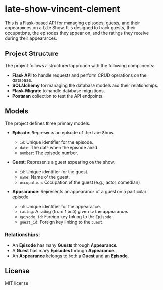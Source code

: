 # late-show-vincent-clement


This is a Flask-based API for managing episodes, guests, and their appearances on a Late Show. It is designed to track guests, their occupations, the episodes they appear on, and the ratings they receive during their appearances. 

## Project Structure

The project follows a structured approach with the following components:

- **Flask API** to handle requests and perform CRUD operations on the database.
- **SQLAlchemy** for managing the database models and their relationships.
- **Flask-Migrate** to handle database migrations.
- **Postman** collection to test the API endpoints.

## Models

The project defines three primary models:

- **Episode**: Represents an episode of the Late Show.
  - `id`: Unique identifier for the episode.
  - `date`: The date when the episode aired.
  - `number`: The episode number.

- **Guest**: Represents a guest appearing on the show.
  - `id`: Unique identifier for the guest.
  - `name`: Name of the guest.
  - `occupation`: Occupation of the guest (e.g., actor, comedian).

- **Appearance**: Represents an appearance of a guest on a particular episode.
  - `id`: Unique identifier for the appearance.
  - `rating`: A rating (from 1 to 5) given to the appearance.
  - `episode_id`: Foreign key linking to the `Episode`.
  - `guest_id`: Foreign key linking to the `Guest`.

### Relationships:
- An **Episode** has many **Guests** through **Appearance**.
- A **Guest** has many **Episodes** through **Appearance**.
- An **Appearance** belongs to both a **Guest** and an **Episode**.

## License
MIT license 
